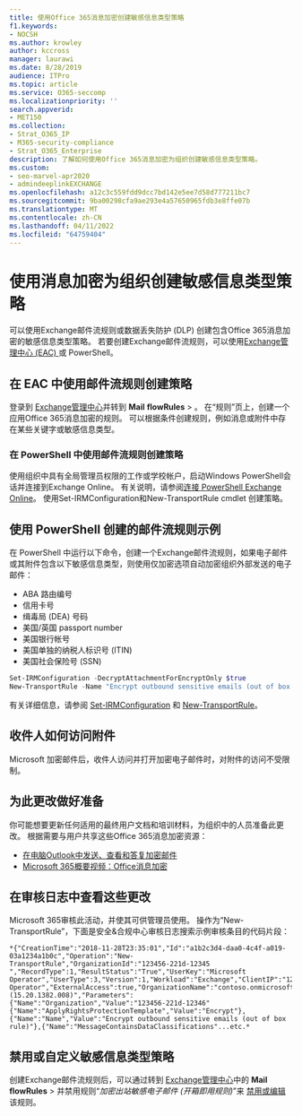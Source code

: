 ```yaml
---
title: 使用Office 365消息加密创建敏感信息类型策略
f1.keywords:
- NOCSH
ms.author: krowley
author: kccross
manager: laurawi
ms.date: 8/28/2019
audience: ITPro
ms.topic: article
ms.service: O365-seccomp
ms.localizationpriority: ''
search.appverid:
- MET150
ms.collection:
- Strat_O365_IP
- M365-security-compliance
- Strat_O365_Enterprise
description: 了解如何使用Office 365消息加密为组织创建敏感信息类型策略。
ms.custom:
- seo-marvel-apr2020
- admindeeplinkEXCHANGE
ms.openlocfilehash: a12c3c559fdd9dcc7bd142e5ee7d58d777211bc7
ms.sourcegitcommit: 9ba00298cfa9ae293e4a57650965fdb3e8ffe07b
ms.translationtype: MT
ms.contentlocale: zh-CN
ms.lasthandoff: 04/11/2022
ms.locfileid: "64759404"
---
```

# <a name="create-a-sensitive-information-type-policy-for-your-organization-using-message-encryption"></a>使用消息加密为组织创建敏感信息类型策略

可以使用Exchange邮件流规则或数据丢失防护 (DLP) 创建包含Office 365消息加密的敏感信息类型策略。 若要创建Exchange邮件流规则，可以使用<a href="https://go.microsoft.com/fwlink/p/?linkid=2059104" target="_blank">Exchange管理中心 (EAC) </a>或 PowerShell。

## <a name="to-create-the-policy-by-using-mail-flow-rules-in-the-eac"></a>在 EAC 中使用邮件流规则创建策略

登录到 <a href="https://go.microsoft.com/fwlink/p/?linkid=2059104" target="_blank">Exchange管理中心</a>并转到 **Mail** **flowRules** > 。 在“规则”页上，创建一个应用Office 365消息加密的规则。 可以根据条件创建规则，例如消息或附件中存在某些关键字或敏感信息类型。

### <a name="to-create-the-policy-by-using-mail-flow-rules-in-powershell"></a>在 PowerShell 中使用邮件流规则创建策略

使用组织中具有全局管理员权限的工作或学校帐户，启动Windows PowerShell会话并连接到Exchange Online。 有关说明，请参阅[连接 PowerShell Exchange Online](/powershell/exchange/connect-to-exchange-online-powershell)。 使用Set-IRMConfiguration和New-TransportRule cmdlet 创建策略。

## <a name="example-mail-flow-rule-created-with-powershell"></a>使用 PowerShell 创建的邮件流规则示例

在 PowerShell 中运行以下命令，创建一个Exchange邮件流规则，如果电子邮件或其附件包含以下敏感信息类型，则使用仅加密选项自动加密组织外部发送的电子邮件：

- ABA 路由编号
- 信用卡号
- 缉毒局 (DEA) 号码
- 美国/英国 passport number
- 美国银行帐号
- 美国单独的纳税人标识号 (ITIN)
- 美国社会保险号 (SSN)

```powershell
Set-IRMConfiguration -DecryptAttachmentForEncryptOnly $true
New-TransportRule -Name "Encrypt outbound sensitive emails (out of box rule)" -SentToScope  NotInOrganization  -ApplyRightsProtectionTemplate "Encrypt" -MessageContainsDataClassifications @(@{Name="ABA Routing Number"; minCount="1"},@{Name="Credit Card Number"; minCount="1"},@{Name="Drug Enforcement Agency (DEA) Number"; minCount="1"},@{Name="U.S. / U.K. Passport Number"; minCount="1"},@{Name="U.S. Bank Account Number"; minCount="1"},@{Name="U.S. Individual Taxpayer Identification Number (ITIN)"; minCount="1"},@{Name="U.S. Social Security Number (SSN)"; minCount="1"}) -SenderNotificationType "NotifyOnly"
```

有关详细信息，请参阅 [Set-IRMConfiguration](/powershell/module/exchange/set-irmconfiguration) 和 [New-TransportRule](/powershell/module/exchange/new-transportrule)。

## <a name="how-recipients-access-attachments"></a>收件人如何访问附件

Microsoft 加密邮件后，收件人访问并打开加密电子邮件时，对附件的访问不受限制。

## <a name="to-prepare-for-this-change"></a>为此更改做好准备

你可能想要更新任何适用的最终用户文档和培训材料，为组织中的人员准备此更改。 根据需要与用户共享这些Office 365消息加密资源：

- [在电脑Outlook中发送、查看和答复加密邮件](https://support.microsoft.com/en-us/office/send-view-and-reply-to-encrypted-messages-in-outlook-for-pc-eaa43495-9bbb-4fca-922a-df90dee51980)
- [Microsoft 365概要视频：Office消息加密](https://youtu.be/CQR0cG_iEUc)

## <a name="view-these-changes-in-the-audit-log"></a>在审核日志中查看这些更改

Microsoft 365审核此活动，并使其可供管理员使用。 操作为“New-TransportRule”，下面是安全&合规中心审核日志搜索示例审核条目的代码片段：

```text
*{"CreationTime":"2018-11-28T23:35:01","Id":"a1b2c3d4-daa0-4c4f-a019-03a1234a1b0c","Operation":"New-TransportRule","OrganizationId":"123456-221d-12345 ","RecordType":1,"ResultStatus":"True","UserKey":"Microsoft Operator","UserType":3,"Version":1,"Workload":"Exchange","ClientIP":"123.456.147.68:17584","ObjectId":"","UserId":"Microsoft Operator","ExternalAccess":true,"OrganizationName":"contoso.onmicrosoft.com","OriginatingServer":"CY4PR13MBXXXX (15.20.1382.008)","Parameters": {"Name":"Organization","Value":"123456-221d-12346"{"Name":"ApplyRightsProtectionTemplate","Value":"Encrypt"},{"Name":"Name","Value":"Encrypt outbound sensitive emails (out of box rule)"},{"Name":"MessageContainsDataClassifications"...etc.*
```

## <a name="to-disable-or-customize-the-sensitive-information-types-policy"></a>禁用或自定义敏感信息类型策略

创建Exchange邮件流规则后，可以通过转到 <a href="https://go.microsoft.com/fwlink/p/?linkid=2059104" target="_blank">Exchange管理中心</a>中的 **Mail** **flowRules** >  并禁用规则“*加密出站敏感电子邮件 (开箱即用规则)*”来 [禁用或编辑](/exchange/security-and-compliance/mail-flow-rules/manage-mail-flow-rules#enable-or-disable-a-mail-flow-rule)该规则。